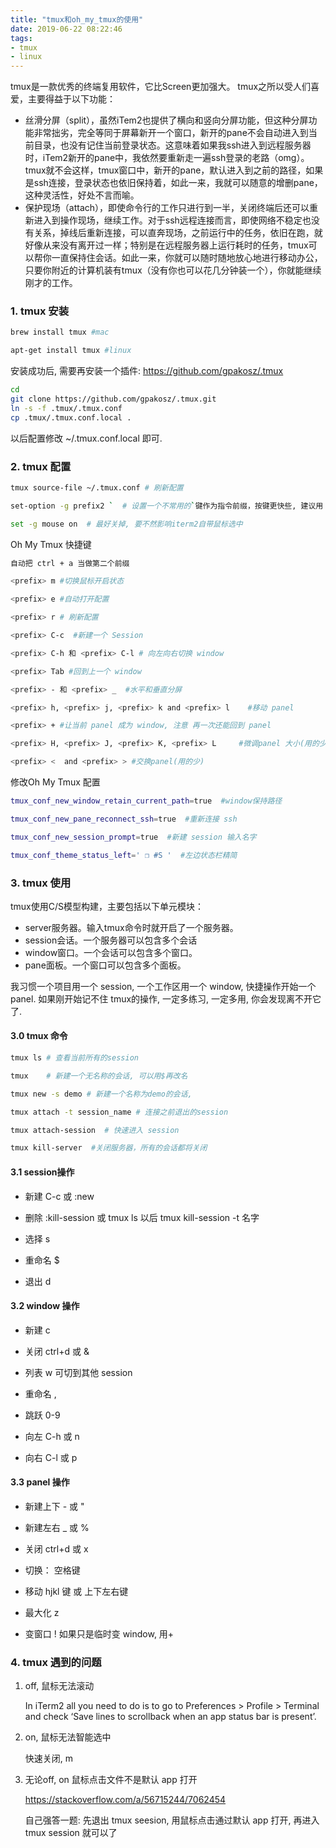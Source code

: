 ```yaml
---
title: "tmux和oh_my_tmux的使用"
date: 2019-06-22 08:22:46
tags:
- tmux
- linux
---
```


tmux是一款优秀的终端复用软件，它比Screen更加强大。 tmux之所以受人们喜爱，主要得益于以下功能：

- 丝滑分屏（split），虽然iTem2也提供了横向和竖向分屏功能，但这种分屏功能非常拙劣，完全等同于屏幕新开一个窗口，新开的pane不会自动进入到当前目录，也没有记住当前登录状态。这意味着如果我ssh进入到远程服务器时，iTem2新开的pane中，我依然要重新走一遍ssh登录的老路（omg）。tmux就不会这样，tmux窗口中，新开的pane，默认进入到之前的路径，如果是ssh连接，登录状态也依旧保持着，如此一来，我就可以随意的增删pane，这种灵活性，好处不言而喻。
- 保护现场（attach），即使命令行的工作只进行到一半，关闭终端后还可以重新进入到操作现场，继续工作。对于ssh远程连接而言，即使网络不稳定也没有关系，掉线后重新连接，可以直奔现场，之前运行中的任务，依旧在跑，就好像从来没有离开过一样；特别是在远程服务器上运行耗时的任务，tmux可以帮你一直保持住会话。如此一来，你就可以随时随地放心地进行移动办公，只要你附近的计算机装有tmux（没有你也可以花几分钟装一个），你就能继续刚才的工作。

<!-- more -->



### 1. tmux 安装

```bash
brew install tmux #mac

apt-get install tmux #linux
```



安装成功后, 需要再安装一个插件:   https://github.com/gpakosz/.tmux

```bash
cd
git clone https://github.com/gpakosz/.tmux.git
ln -s -f .tmux/.tmux.conf
cp .tmux/.tmux.conf.local .
```



以后配置修改   ~/.tmux.conf.local 即可. 



### 2. tmux 配置

```bash
tmux source-file ~/.tmux.conf # 刷新配置

set-option -g prefix2 `  # 设置一个不常用的`键作为指令前缀，按键更快些, 建议用 ctrl+a

set -g mouse on  # 最好关掉, 要不然影响iterm2自带鼠标选中
```



 Oh My Tmux 快捷键

```bash
自动把 ctrl + a 当做第二个前缀

<prefix> m #切换鼠标开启状态

<prefix> e #自动打开配置

<prefix> r # 刷新配置

<prefix> C-c  #新建一个 Session

<prefix> C-h 和 <prefix> C-l # 向左向右切换 window

<prefix> Tab #回到上一个 window

<prefix> - 和 <prefix> _  #水平和垂直分屏

<prefix> h, <prefix> j, <prefix> k and <prefix> l    #移动 panel

<prefix> + #让当前 panel 成为 window, 注意 再一次还能回到 panel

<prefix> H, <prefix> J, <prefix> K, <prefix> L     #微调panel 大小(用的少)

<prefix> <  and <prefix> > #交换panel(用的少)
```



修改Oh My Tmux 配置

```bash
tmux_conf_new_window_retain_current_path=true  #window保持路径

tmux_conf_new_pane_reconnect_ssh=true  #重新连接 ssh

tmux_conf_new_session_prompt=true  #新建 session 输入名字

tmux_conf_theme_status_left=' ❐ #S '  #左边状态栏精简
```



### 3. tmux 使用

tmux使用C/S模型构建，主要包括以下单元模块：

- server服务器。输入tmux命令时就开启了一个服务器。
- session会话。一个服务器可以包含多个会话
- window窗口。一个会话可以包含多个窗口。
- pane面板。一个窗口可以包含多个面板。



我习惯一个项目用一个 session, 一个工作区用一个 window, 快捷操作开始一个 panel. 如果刚开始记不住 tmux的操作, 一定多练习, 一定多用, 你会发现离不开它了.



#### 3.0 tmux 命令

```bash
tmux ls # 查看当前所有的session

tmux	# 新建一个无名称的会话, 可以用$再改名

tmux new -s demo # 新建一个名称为demo的会话, 

tmux attach -t session_name # 连接之前退出的session

tmux attach-session  # 快速进入 session

tmux kill-server  #关闭服务器，所有的会话都将关闭
```



#### 3.1 session操作

+ 新建 <prefix> C-c   或     :new 

+ 删除  :kill-session  或  tmux ls 以后 tmux kill-session -t 名字

+ 选择 s

+ 重命名 $

+ 退出  d



#### 3.2 window 操作



+ 新建   c
+ 关闭  ctrl+d 或   &
+ 列表  w   可切到其他 session

+ 重命名  ,

+ 跳跃  0-9
+ 向左 C-h  或   n
+ 向右 C-l  或   p



#### 3.3 panel 操作

+ 新建上下   - 或  "

+ 新建左右   _  或 %

+ 关闭  ctrl+d  或 x

+ 切换： 空格键

+ 移动    hjkl 键 或 上下左右键

+ 最大化  z

+ 变窗口  !   如果只是临时变 window, 用+

  

### 4. tmux 遇到的问题

1. off, 鼠标无法滚动

   In iTerm2 all you need to do is to go to Preferences > Profile > Terminal and check ‘Save lines to scrollback when an app status bar is present’.

2. on, 鼠标无法智能选中

   快速关闭, m

3. 无论off, on  鼠标点击文件不是默认 app 打开

   https://stackoverflow.com/a/56715244/7062454

   自己强答一题: 先退出 tmux seesion, 用鼠标点击通过默认 app 打开, 再进入 tmux session 就可以了